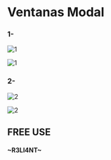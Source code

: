 # Ventanas Modal

### 1- 

![1](https://user-images.githubusercontent.com/75953873/177409950-be5f4791-c23a-4b39-be1d-ae1fa3e0cc20.png)

![1](https://user-images.githubusercontent.com/75953873/177409976-a7e858e7-c89c-4f95-a9c6-2c8a4c13ee5a.gif)

### 2- 

![2](https://user-images.githubusercontent.com/75953873/177410035-72f3dbc6-2361-4c71-acb8-429407862b33.png)

![2](https://user-images.githubusercontent.com/75953873/177410065-202c690c-92ea-451a-b7d3-ecddf924d36b.gif)



##  FREE USE
#### ~R3LI4NT~
